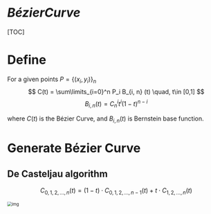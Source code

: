 # $Bézier Curve$
[TOC]
# Define
For a given points $P = \{(x_i, y_i)\}_n$ 
$$
C(t) = \sum\limits_{i=0}^n P_i B_{i, n} (t) \quad, t\in [0,1]
$$
$$
B_{i, n}(t) = C_n^i t^i (1-t)^{n-i}  \tag{Bernstein}
$$

where $C(t)$ is the Bézier Curve, and $B_{i, n}(t)$ is Bernstein base function.

# Generate Bézier Curve
## De Casteljau algorithm
$$
C_{0, 1, 2, ..., n}(t) = (1-t) \cdot C_{0, 1, 2, ..., n-1}(t) + t \cdot C_{1, 2, ..., n}(t)
$$

<img src="./assets/Bézier_2_big.gif" alt="img" style="zoom: 67%;" />